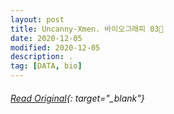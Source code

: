 ```yaml
---
layout: post
title: Uncanny-Xmen. 바이오그래피 03🔆
date: 2020-12-05
modified: 2020-12-05
description: .
tag: [DATA, bio]
---
```

###### [Read Original](https://uncannyxmen.net/characters/deadpool/biography/page/0/2){: target="_blank"}

<br/>
<br/>
